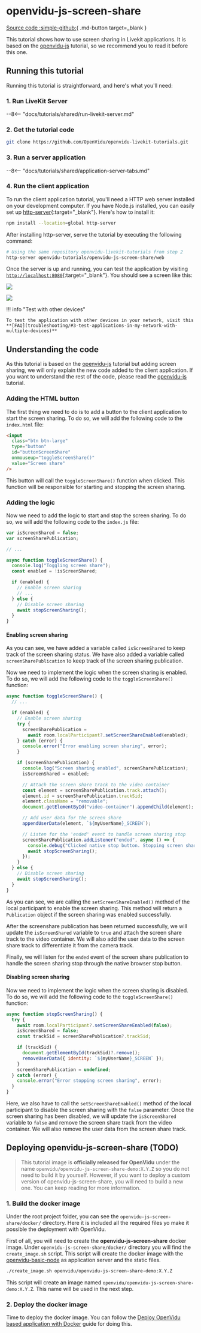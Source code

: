 # openvidu-js-screen-share

[Source code :simple-github:](https://github.com/OpenVidu/openvidu-tutorials){ .md-button target=\_blank }

This tutorial shows how to use screen sharing in Livekit applications. It is based on the [openvidu-js](../application-client/javascript.md) tutorial, so we recommend you to read it before this one.

## Running this tutorial

Running this tutorial is straightforward, and here's what you'll need:

### 1. Run LiveKit Server

--8<-- "docs/tutorials/shared/run-livekit-server.md"

### 2. Get the tutorial code

```bash
git clone https://github.com/OpenVidu/openvidu-livekit-tutorials.git
```

### 3. Run a server application

--8<-- "docs/tutorials/shared/application-server-tabs.md"

### 4. Run the client application

To run the client application tutorial, you'll need a HTTP web server installed on your development computer. If you have Node.js installed, you can easily set up [http-server](https://github.com/indexzero/http-server){:target="\_blank"}. Here's how to install it:

```bash
npm install --location=global http-server
```

After installing http-server, serve the tutorial by executing the following command:

```bash
# Using the same repository openvidu-livekit-tutorials from step 2
http-server openvidu-tutorials/openvidu-js-screen-share/web
```

Once the server is up and running, you can test the application by visiting [`http://localhost:8080`](http://localhost:8080){:target="\_blank"}. You should see a screen like this:

<div class="grid-container">

<div class="grid-50"><p><a class="glightbox" href="../../../../assets/images/insecure-join.png" data-type="image" data-width="100%" data-height="auto" data-desc-position="bottom"><img src="../../../../assets/images/insecure-join.png" loading="lazy"/></a></p></div>

<div class="grid-50"><p><a class="glightbox" href="../../../../assets/images/insecure-session.png" data-type="image" data-width="100%" data-height="auto" data-desc-position="bottom"><img src="../../../../assets/images/insecure-session.png" loading="lazy"/></a></p></div>

</div>

!!! info "Test with other devices"

    To test the application with other devices in your network, visit this **[FAQ](troubleshooting/#3-test-applications-in-my-network-with-multiple-devices)**

## Understanding the code

As this tutorial is based on the [openvidu-js](../application-client/javascript.md) tutorial but adding screen sharing, we will only explain the new code added to the client application. If you want to understand the rest of the code, please read the [openvidu-js](../application-client/javascript.md) tutorial.

### Adding the HTML button

The first thing we need to do is to add a button to the client application to start the screen sharing. To do so, we will add the following code to the `index.html` file:

```html
<input
  class="btn btn-large"
  type="button"
  id="buttonScreenShare"
  onmouseup="toggleScreenShare()"
  value="Screen share"
/>
```

This button will call the `toggleScreenShare()` function when clicked. This function will be responsible for starting and stopping the screen sharing.

### Adding the logic

Now we need to add the logic to start and stop the screen sharing. To do so, we will add the following code to the `index.js` file:

```javascript
var isScreenShared = false;
var screenSharePublication;

// ...

async function toggleScreenShare() {
  console.log("Toggling screen share");
  const enabled = !isScreenShared;

  if (enabled) {
    // Enable screen sharing
    // ...
  } else {
    // Disable screen sharing
    await stopScreenSharing();
  }
}
```

#### Enabling screen sharing

As you can see, we have added a variable called `isScreenShared` to keep track of the screen sharing status. We have also added a variable called `screenSharePublication` to keep track of the screen sharing publication.

Now we need to implement the logic when the screen sharing is enabled. To do so, we will add the following code to the `toggleScreenShare()` function:

```javascript
async function toggleScreenShare() {
  // ...

  if (enabled) {
    // Enable screen sharing
    try {
      screenSharePublication =
        await room.localParticipant?.setScreenShareEnabled(enabled);
    } catch (error) {
      console.error("Error enabling screen sharing", error);
    }

    if (screenSharePublication) {
      console.log("Screen sharing enabled", screenSharePublication);
      isScreenShared = enabled;

      // Attach the screen share track to the video container
      const element = screenSharePublication.track.attach();
      element.id = screenSharePublication.trackSid;
      element.className = "removable";
      document.getElementById("video-container").appendChild(element);

      // Add user data for the screen share
      appendUserData(element, `${myUserName}_SCREEN`);

      // Listen for the 'ended' event to handle screen sharing stop
      screenSharePublication.addListener("ended", async () => {
        console.debug("Clicked native stop button. Stopping screen sharing");
        await stopScreenSharing();
      });
    }
  } else {
    // Disable screen sharing
    await stopScreenSharing();
  }
}
```

As you can see, we are calling the `setScreenShareEnabled()` method of the local participant to enable the screen sharing. This method will return a `Publication` object if the screen sharing was enabled successfully.

After the screenshare publication has been returned successfully, we will update the `isScreenShared` variable to `true` and attach the screen share track to the video container. We will also add the user data to the screen share track to differentiate it from the camera track.

Finally, we will listen for the `ended` event of the screen share publication to handle the screen sharing stop through the native browser stop button.

#### Disabling screen sharing

Now we need to implement the logic when the screen sharing is disabled. To do so, we will add the following code to the `toggleScreenShare()` function:

```javascript
async function stopScreenSharing() {
  try {
    await room.localParticipant?.setScreenShareEnabled(false);
    isScreenShared = false;
    const trackSid = screenSharePublication?.trackSid;

    if (trackSid) {
      document.getElementById(trackSid)?.remove();
      removeUserData({ identity: `${myUserName}_SCREEN` });
    }
    screenSharePublication = undefined;
  } catch (error) {
    console.error("Error stopping screen sharing", error);
  }
}
```

Here, we also have to call the `setScreenShareEnabled()` method of the local participant to disable the screen sharing with the `false` parameter. Once the screen sharing has been disabled, we will update the `isScreenShared` variable to `false` and remove the screen share track from the video container. We will also remove the user data from the screen share track.

## Deploying openvidu-js-screen-share (TODO)

> This tutorial image is **officially released for OpenVidu** under the name `openvidu/openvidu-js-screen-share-demo:X.Y.Z` so you do not need to build it by yourself. However, if you want to deploy a custom version of openvidu-js-screen-share, you will need to build a new one. You can keep reading for more information.

<h3> 1. Build the docker image</h3>

Under the root project folder, you can see the `openvidu-js-screen-share/docker/` directory. Here it is included all the required files yo make it possible the deployment with OpenVidu.

First of all, you will need to create the **openvidu-js-screen-share** docker image. Under `openvidu-js-screen-share/docker/` directory you will find the `create_image.sh` script. This script will create the docker image with the [openvidu-basic-node](../application-server/node.md) as application server and the static files.

```bash
./create_image.sh openvidu/openvidu-js-screen-share-demo:X.Y.Z
```

This script will create an image named `openvidu/openvidu-js-screen-share-demo:X.Y.Z`. This name will be used in the next step.

<h3> 2. Deploy the docker image </h3>

Time to deploy the docker image. You can follow the [Deploy OpenVidu based application with Docker](#) guide for doing this.
